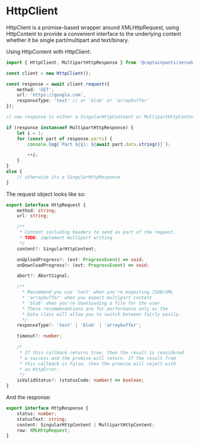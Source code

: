 # HttpClient

HttpClient is a promise-based wrapper around XMLHttpRequest, using HttpContent to provide a convenient interface to the underlying content whether it be single part/multipart and text/binary.

Using HttpContent with HttpClient:
```typescript
import { HttpClient, MultipartHttpResponse } from '@captainpants/zerodeps-multipart-parser';

const client = new HttpClient();

const response = await client.request({
    method: 'GET',
    url: 'https://google.com',
    responseType: 'text' // or 'blob' or 'arraybuffer'
});

// now response is either a SingularHttpContaent or MultipartHttpContent, and you can check which with a simple instanceof check

if (response instanceof MultipartHttpResponse) {
    let i = 1;
    for (const part of response.parts) {
        console.log(`Part ${i}: ${await part.data.string()}`);

        ++i;
    }
}
else {
    // otherwise its a SingularHttpResponse
}
```

The request object looks like so:
```typescript
export interface HttpRequest {
    method: string;
    url: string;

    /**
     * Content including headers to send as part of the request.
     * TODO: implement multipart writing
     */
    content?: SingularHttpContent;

    onUploadProgress?: (evt: ProgressEvent) => void;
    onDownloadProgress?: (evt: ProgressEvent) => void;

    abort?: AbortSignal;

    /**
      * Recommend you use 'text' when you're expecting JSON/XML
      * 'arraybuffer' when you expect multipart content
      * 'blob' when you're downloading a file for the user
      * These recommendations are for performance only as the 
      * Data class will allow you to switch between fairly easily.
      */
    responseType?: 'text' | 'blob' | 'arraybuffer';

    timeout?: number;
    
    /*
     * If this callback returns true, then the result is considered 
     * a success and the promise will return. If the result from 
     * this callback is false, then the promise will reject with
     * an HttpError.
     */
    isValidStatus?: (statusCode: number) => boolean;
}
```

And the response:
```typescript
export interface HttpResponse {
    status: number;
    statusText: string;
    content: SingularHttpContent | MultipartHttpContent;
    raw: XMLHttpRequest;
}
```